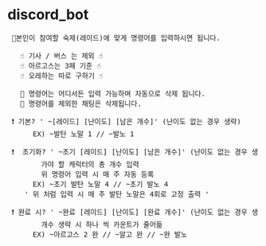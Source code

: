 # discord_bot
<pre>
 🙋본인이 참여할 숙제(레이드)에 맞게 명령어를 입력하시면 됩니다.                         
                             
   ☝ 기사 / 버스 는 제외 ☝
   ☝ 아르고스는 3페 기준 ☝
   ☝ 오레하는 따로 구하기 ☝

   📢 명령어는 어디서든 입력 가능하며 자동으로 삭제 됩니다.
   📢 명령어를 제외한 채팅은 삭제됩니다. 
   
 ❗ 기본? ' ~[레이드] [난이도] [남은 개수]' (난이도 없는 경우 생략)                                                 
      EX) ~발탄 노말 1 // ~발노 1

 ❗  초기화? ' ~초기 [레이드] [난이도] [남은 개수]' (난이도 없는 경우 생략)
        가야 할 캐릭터의 총 개수 입력
        위 명령어 입력 시 매 주 자동 등록
      EX) ~초기 발탄 노말 4 // ~초기 발노 4
    ' 위 처럼 입력 시 매 주 발탄 노말은 4회로 고정 출력 '

 ❗ 완료 시? ' ~완료 [레이드] [난이도] [완료 개수]' (난이도 없는 경우 생략)
        개수 생략 시 하나 씩 카운트가 줄어듦
      EX) ~아르고스 2 완 // ~알고 완 // ~완 발노
</pre>
